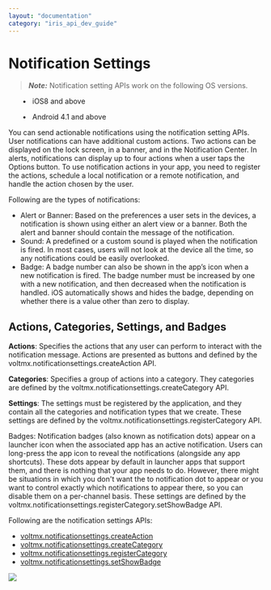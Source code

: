 ```yaml
---
layout: "documentation"
category: "iris_api_dev_guide"
---
```

                             


Notification Settings
=====================

> **_Note:_** Notification setting APIs work on the following OS versions.  
  
       •   iOS8 and above  
  
       •   Android 4.1 and above  

You can send actionable notifications using the notification setting APIs. User notifications can have additional custom actions. Two actions can be displayed on the lock screen, in a banner, and in the Notification Center. In alerts, notifications can display up to four actions when a user taps the Options button. To use notification actions in your app, you need to register the actions, schedule a local notification or a remote notification, and handle the action chosen by the user.

Following are the types of notifications:

*   Alert or Banner: Based on the preferences a user sets in the devices, a notification is shown using either an alert view or a banner. Both the alert and banner should contain the message of the notification.
*   Sound: A predefined or a custom sound is played when the notification is fired. In most cases, users will not look at the device all the time, so any notifications could be easily overlooked.
*   Badge: A badge number can also be shown in the app’s icon when a new notification is fired. The badge number must be increased by one with a new notification, and then decreased when the notification is handled. iOS automatically shows and hides the badge, depending on whether there is a value other than zero to display.

Actions, Categories, Settings, and Badges
-----------------------------------------

**Actions**: Specifies the actions that any user can perform to interact with the notification message. Actions are presented as buttons and defined by the voltmx.notificationsettings.createAction API.

**Categories**: Specifies a group of actions into a category. They categories are defined by the voltmx.notificationsettings.createCategory API.

**Settings**: The settings must be registered by the application, and they contain all the categories and notification types that we create. These settings are defined by the voltmx.notificationsettings.registerCategory API.

Badges: Notification badges (also known as notification dots) appear on a launcher icon when the associated app has an active notification. Users can long-press the app icon to reveal the notifications (alongside any app shortcuts). These dots appear by default in launcher apps that support them, and there is nothing that your app needs to do. However, there might be situations in which you don't want the to notification dot to appear or you want to control exactly which notifications to appear there, so you can disable them on a per-channel basis. These settings are defined by the voltmx.notificationsettings.registerCategory.setShowBadge API.

Following are the notification settings APIs:

*   [voltmx.notificationsettings.createAction](voltmx.notificationssettings_functions.html#volt-mx-notificationsettings-createaction)
*   [voltmx.notificationsettings.createCategory](voltmx.notificationssettings_functions.html#volt-mx-notificationsettings-createcategory)
*   [voltmx.notificationsettings.registerCategory](voltmx.notificationssettings_functions.html#volt-mx-notificationsettings-registercategory)
*   [voltmx.notificationsettings.setShowBadge](voltmx.notificationssettings_functions.html#volt-mx-notificationsettings-setshowbadge)
    

![](resources/prettify/onload.png)
